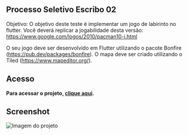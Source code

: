 ## Processo Seletivo Escribo 02

Objetivo: O objetivo deste teste é implementar um jogo de labirinto no flutter. Você deverá replicar a jogabilidade desta versão: https://www.google.com/logos/2010/pacman10-i.html

O seu jogo deve ser desenvolvido em Flutter utilizando o pacote Bonfire (https://pub.dev/packages/bonfire). O mapa deve ser criado utilizando o Tiled (https://www.mapeditor.org/).

## Acesso

**Para acessar o projeto, [clique aqui](https://github.com/Uandsu/processo-escribo-02/tree/master/game_flutter).**

## Screenshot
![Imagem do projeto](https://i.postimg.cc/4dDYHjJT/escribolabirinto.png "Imagem do projeto")
